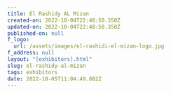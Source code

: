 ```yaml
---
title: El Rashidy AL Mizan
created-on: 2022-10-04T22:48:50.350Z
updated-on: 2022-10-04T22:48:50.350Z
published-on: null
f_logo:
  url: /assets/images/el-rashidi-el-mizan-logo.jpg
f_address: null
layout: "[exhibitors].html"
slug: el-rashidy-al-mizan
tags: exhibitors
date: 2022-10-05T11:04:49.882Z
---
```


